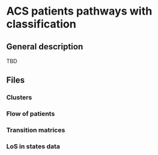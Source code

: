# ACS patients pathways with classification

## General description

TBD

## Files

### Clusters

### Flow of patients

### Transition matrices

### LoS in states data